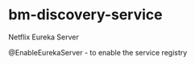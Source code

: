 # bm-discovery-service

Netflix Eureka Server

@EnableEurekaServer - to enable the service registry
